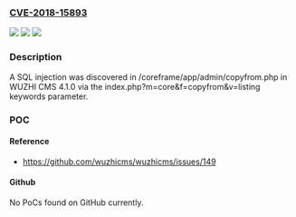 ### [CVE-2018-15893](https://cve.mitre.org/cgi-bin/cvename.cgi?name=CVE-2018-15893)
![](https://img.shields.io/static/v1?label=Product&message=n%2Fa&color=blue)
![](https://img.shields.io/static/v1?label=Version&message=n%2Fa&color=blue)
![](https://img.shields.io/static/v1?label=Vulnerability&message=n%2Fa&color=brighgreen)

### Description

A SQL injection was discovered in /coreframe/app/admin/copyfrom.php in WUZHI CMS 4.1.0 via the index.php?m=core&f=copyfrom&v=listing keywords parameter.

### POC

#### Reference
- https://github.com/wuzhicms/wuzhicms/issues/149

#### Github
No PoCs found on GitHub currently.

